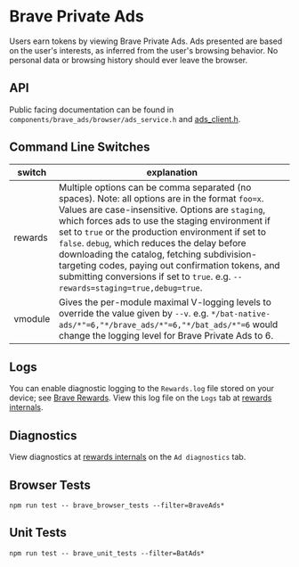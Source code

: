 # Brave Private Ads

Users earn tokens by viewing Brave Private Ads. Ads presented are based on the user's interests, as inferred from the user's browsing behavior. No personal data or browsing history should ever leave the browser.

## API

Public facing documentation can be found in `components/brave_ads/browser/ads_service.h` and [ads_client.h](include/bat/ads/ads_client.h).

## Command Line Switches

| switch  | explanation  |
|---|---|
| rewards  | Multiple options can be comma separated (no spaces). Note: all options are in the format `foo=x`. Values are case-insensitive. Options are `staging`, which forces ads to use the staging environment if set to `true` or the production environment if set to `false`. `debug`, which reduces the delay before downloading the catalog, fetching subdivision-targeting codes, paying out confirmation tokens, and submitting conversions if set to `true`. e.g. `--rewards=staging=true,debug=true`.  |
| vmodule  | Gives the per-module maximal V-logging levels to override the value given by `--v`. e.g. `*/bat-native-ads/*"=6,"*/brave_ads/*"=6,"*/bat_ads/*"=6` would change the logging level for Brave Private Ads to 6.  |

## Logs

You can enable diagnostic logging to the `Rewards.log` file stored on your device; see [Brave Rewards](brave://flags/#brave-rewards-verbose-logging). View this log file on the `Logs` tab at [rewards internals](brave://rewards-internals).

## Diagnostics

View diagnostics at [rewards internals](brave://rewards-internals) on the `Ad diagnostics` tab.

## Browser Tests

```
npm run test -- brave_browser_tests --filter=BraveAds*
```

## Unit Tests

```
npm run test -- brave_unit_tests --filter=BatAds*
```
